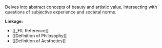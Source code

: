 Delves into abstract concepts of beauty and artistic value, intersecting with questions of subjective experience and societal norms.

**Linkage:**
- [[_FIL Reference]]
- [[Definition of Philosophy]]
- [[Definition of Aesthetics]]